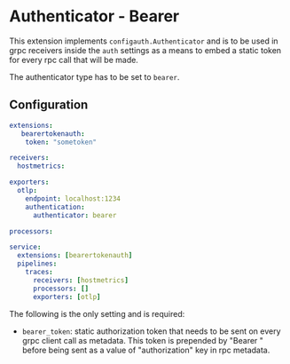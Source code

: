 # Authenticator - Bearer

This extension implements `configauth.Authenticator` and is to be used in grpc receivers inside the `auth` settings as a means
to embed a static token for every rpc call that will be made.

The authenticator type has to be set to `bearer`.

## Configuration

```yaml
extensions:
   bearertokenauth:
    token: "sometoken"

receivers:
  hostmetrics:

exporters:
  otlp:
    endpoint: localhost:1234
    authentication:
      authenticator: bearer

processors:

service:
  extensions: [bearertokenauth]
  pipelines:
    traces:
      receivers: [hostmetrics]
      processors: []
      exporters: [otlp]
```

The following is the only setting and is required:

- `bearer_token`: static authorization token that needs to be sent on every grpc client call as metadata.
   This token is prepended by "Bearer " before being sent as a value of "authorization" key in
   rpc metadata.
  
